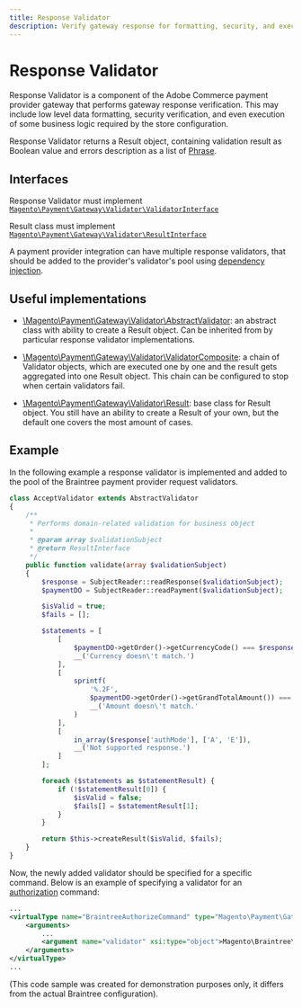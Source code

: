```yaml
---
title: Response Validator
description: Verify gateway response for formatting, security, and execution.
---
```


# Response Validator

Response Validator is a component of the Adobe Commerce payment provider gateway that performs gateway response verification. This may include low level data formatting, security verification, and even execution of some business logic required by the store configuration.

Response Validator returns a Result object, containing validation result as Boolean value and errors description as a list of [Phrase](https://github.com/magento/magento2/tree/2.4/lib/internal/Magento/Framework/Phrase.php).

## Interfaces

Response Validator must implement [`Magento\Payment\Gateway\Validator\ValidatorInterface`](https://github.com/magento/magento2/tree/2.4/app/code/Magento/Payment/Gateway/Validator/ValidatorInterface.php)

Result class must implement [`Magento\Payment\Gateway\Validator\ResultInterface`](https://github.com/magento/magento2/tree/2.4/app/code/Magento/Payment/Gateway/Validator/ResultInterface.php)

A payment provider integration can have multiple response validators, that should be added to the provider's validator's pool using [dependency injection](../../components/dependency-injection.md).

## Useful implementations

-  [\Magento\Payment\Gateway\Validator\AbstractValidator](https://github.com/magento/magento2/tree/2.4/app/code/Magento/Payment/Gateway/Validator/AbstractValidator.php): an abstract class with ability to create a Result object. Can be inherited from by particular response validator implementations.

-  [\Magento\Payment\Gateway\Validator\ValidatorComposite](https://github.com/magento/magento2/tree/2.4/app/code/Magento/Payment/Gateway/Validator/ValidatorComposite.php): a chain of Validator objects, which are executed one by one and the result gets aggregated into one Result object. This chain can be configured to stop when certain validators fail.

-  [\Magento\Payment\Gateway\Validator\Result](https://github.com/magento/magento2/tree/2.4/app/code/Magento/Payment/Gateway/Validator/Result.php): base class for Result object. You still have an ability to create a Result of your own, but the default one covers the most amount of cases.

## Example

In the following example a response validator is implemented and added to the pool of the Braintree payment provider request validators.

```php
class AcceptValidator extends AbstractValidator
{
    /**
     * Performs domain-related validation for business object
     *
     * @param array $validationSubject
     * @return ResultInterface
     */
    public function validate(array $validationSubject)
    {
        $response = SubjectReader::readResponse($validationSubject);
        $paymentDO = SubjectReader::readPayment($validationSubject);

        $isValid = true;
        $fails = [];

        $statements = [
            [
                $paymentDO->getOrder()->getCurrencyCode() === $response['authCurrency'],
                __('Currency doesn\'t match.')
            ],
            [
                sprintf(
                    '%.2F',
                    $paymentDO->getOrder()->getGrandTotalAmount()) === $response['authCost'],
                    __('Amount doesn\'t match.'
                )
            ],
            [
                in_array($response['authMode'], ['A', 'E']),
                __('Not supported response.')
            ]
        ];

        foreach ($statements as $statementResult) {
            if (!$statementResult[0]) {
                $isValid = false;
                $fails[] = $statementResult[1];
            }
        }

        return $this->createResult($isValid, $fails);
    }
}
```

Now, the newly added validator should be specified for a specific command. Below is an example of specifying a validator for an [authorization](https://glossary.magento.com/authorization) command:

```xml
...
<virtualType name="BraintreeAuthorizeCommand" type="Magento\Payment\Gateway\Command\GatewayCommand">
    <arguments>
        ...
        <argument name="validator" xsi:type="object">Magento\Braintree\Gateway\Validator\AcceptValidator</argument>
    </arguments>
</virtualType>
...
```

(This code sample was created for demonstration purposes only, it differs from the actual Braintree configuration).
